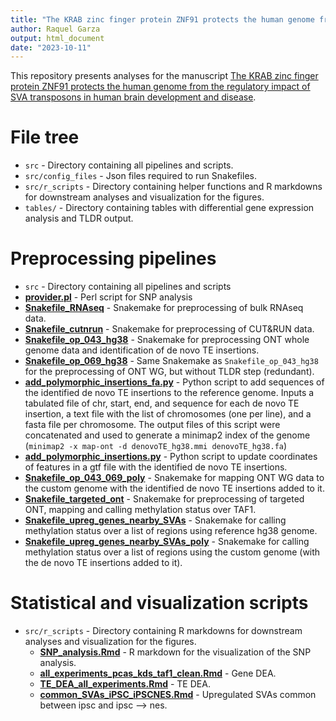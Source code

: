 ```yaml
---
title: "The KRAB zinc finger protein ZNF91 protects the human genome from the regulatory impact of SVA transposons in human brain development and disease"
author: Raquel Garza
output: html_document
date: "2023-10-11"
---
```


This repository presents analyses for the manuscript
[The KRAB zinc finger protein ZNF91 protects the human genome from the regulatory impact of SVA transposons in human brain development and disease]().

# File tree
- `src` - Directory containing all pipelines and scripts.
- `src/config_files` - Json files required to run Snakefiles.
- `src/r_scripts` - Directory containing helper functions and R markdowns for downstream analyses and visualization for the figures.
- `tables/` - Directory containing tables with differential gene expression analysis and TLDR output.

# Preprocessing pipelines 
- `src` - Directory containing all pipelines and scripts
- [**provider.pl**](./src/provider.pl) - Perl script for SNP analysis
- [**Snakefile_RNAseq**](./src/Snakefile_RNAseq) - Snakemake for preprocessing of bulk RNAseq data.
- [**Snakefile_cutnrun**](./src/Snakefile_cutnrun) - Snakemake for preprocessing of CUT&RUN data.
- [**Snakefile_op_043_hg38**](./src/Snakefile_op_043_hg38) - Snakemake for preprocessing ONT whole genome data and identification of de novo TE insertions.
- [**Snakefile_op_069_hg38**](./src/Snakefile_op_069_hg38) - Same Snakemake as `Snakefile_op_043_hg38` for the preprocessing of ONT WG, but without TLDR step (redundant).
- [**add_polymorphic_insertions_fa.py**](./src/add_polymorphic_insertions_fa.py) - Python script to add sequences of the identified de novo TE insertions to the reference genome. Inputs a tabulated file of chr, start, end, and sequence for each de novo TE insertion, a text file with the list of chromosomes (one per line), and a fasta file per chromosome. The output files of this script were concatenated and used to generate a minimap2 index of the genome (`minimap2 -x map-ont -d denovoTE_hg38.mmi denovoTE_hg38.fa`)
- [**add_polymorphic_insertions.py**](./src/add_polymorphic_insertions.py) - Python script to update coordinates of features in a gtf file with the identified de novo TE insertions. 
- [**Snakefile_op_043_069_poly**](./src/Snakefile_op_043_069_poly) - Snakemake for mapping ONT WG data to the custom genome with the identified de novo TE insertions added to it.
- [**Snakefile_targeted_ont**](./src/Snakefile_targeted_ont) - Snakemake for preprocessing of targeted ONT, mapping and calling methylation status over TAF1.
- [**Snakefile_upreg_genes_nearby_SVAs**](./src/Snakefile_upreg_genes_nearby_SVAs) - Snakemake for calling methylation status over a list of regions using reference hg38 genome.
- [**Snakefile_upreg_genes_nearby_SVAs_poly**](./src/Snakefile_upreg_genes_nearby_SVAs_poly) - Snakemake for calling methylation status over a list of regions using the custom genome (with the de novo TE insertions added to it).

# Statistical and visualization scripts
- `src/r_scripts` - Directory containing R markdowns for downstream analyses and visualization for the figures.
	+ [**SNP_analysis.Rmd**](./src/r_scripts/SNP_analysis.Rmd) - R markdown for the visualization of the SNP analysis.
	+ [**all_experiments_pcas_kds_taf1_clean.Rmd**](./src/r_scripts/all_experiments_pcas_kds_taf1_clean.Rmd) - Gene DEA.
	+ [**TE_DEA_all_experiments.Rmd**](./src/r_scripts/TE_DEA_all_experiments.Rmd) - TE DEA.
	+ [**common_SVAs_iPSC_iPSCNES.Rmd**](./src/r_scripts/common_SVAs_iPSC_iPSCNES.Rmd) - Upregulated SVAs common between ipsc and ipsc --> nes. 
